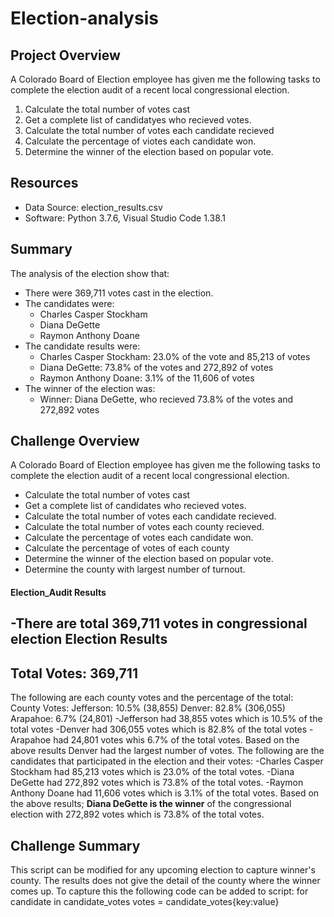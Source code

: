 # Election-analysis
## Project Overview
A Colorado Board of Election employee has given me the following tasks to complete the election audit of a recent local congressional election.

1. Calculate the total number of votes cast
2. Get a complete list of candidatyes who recieved votes.
3. Calculate the total number of votes each candidate recieved 
4. Calculate the percentage of viotes each candidate won.
5. Determine the winner of the election based on popular vote.

## Resources
- Data Source: election_results.csv
- Software: Python 3.7.6, Visual Studio Code 1.38.1
## Summary
The analysis of the election show that:
- There were 369,711 votes cast in the election.
- The candidates were:
    - Charles Casper Stockham
    - Diana DeGette
    - Raymon Anthony Doane
- The candidate results were:
    - Charles Casper Stockham: 23.0% of the vote and 85,213 of votes
    - Diana DeGette: 73.8%  of the votes and 272,892 of votes
    - Raymon Anthony Doane: 3.1% of the 11,606 of votes 
- The winner of the election was:
    - Winner: Diana DeGette, who recieved 73.8% of the votes and 272,892 votes
## Challenge Overview
A Colorado Board of Election employee has given me the following tasks to complete the election audit of a recent local congressional election.

- Calculate the total number of votes cast
- Get a complete list of candidates who recieved votes.
- Calculate the total number of votes each candidate recieved.
- Calculate the total number of votes each county recieved.
- Calculate the percentage of votes each candidate won.
- Calculate the percentage of votes of each county
- Determine the winner of the election based on popular vote.
- Determine the county with largest number of turnout.
#### Election_Audit Results
-There are total 369,711 votes in congressional election
Election Results
-------------------------
Total Votes: 369,711
-------------------------
The following are each county votes and the percentage of the total:
County Votes:
Jefferson: 10.5% (38,855)
Denver: 82.8% (306,055)
Arapahoe: 6.7% (24,801)
-Jefferson had 38,855 votes which is 10.5% of the total votes
-Denver had 306,055 votes which is 82.8% of the total votes
-Arapahoe had 24,801 votes whis 6.7% of the total votes.
Based on the above results Denver had the largest number of votes.
The following are the candidates that participated in the election and their votes:
-Charles Casper Stockham had 85,213 votes which is 23.0% of the total votes.
-Diana DeGette had 272,892 votes which is 73.8% of the total votes.
-Raymon Anthony Doane had 11,606 votes which is 3.1% of the total votes.
Based on the above results; **Diana DeGette is the winner** of the congressional election with 272,892 votes which is 73.8% of the total votes.

## Challenge Summary
This script can be modified for any upcoming election to capture winner's county. The results does not give the detail of the county where the winner comes up. To capture this the following code can be added to script:
for candidate in candidate_votes
votes = candidate_votes{key:value}


